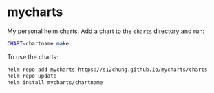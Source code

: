 # mycharts

My personal helm charts. Add a chart to the `charts` directory and run:

```bash
CHART=chartname make
```

To use the charts:

```bash
helm repo add mycharts https://s12chung.github.io/mycharts/charts
helm repo update
helm install mycharts/chartname
```
